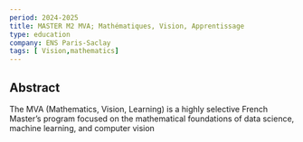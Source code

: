 ```yaml
---
period: 2024-2025
title: MASTER M2 MVA; Mathématiques, Vision, Apprentissage
type: education
company: ENS Paris-Saclay
tags: [ Vision,mathematics]
---
```


## Abstract

The MVA (Mathematics, Vision, Learning) is a highly selective French Master’s program focused on the mathematical foundations of data science, machine learning, and computer vision